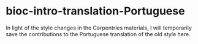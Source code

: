 # bioc-intro-translation-Portuguese
In light of the style changes in the Carpentries materials, I will temporarily save the contributions to the Portuguese translation of the old style here.
